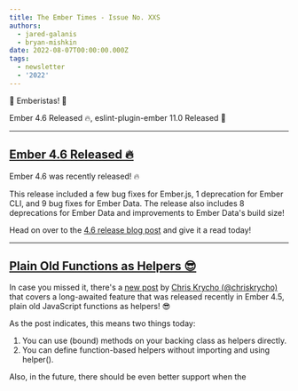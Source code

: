 ```yaml
---
title: The Ember Times - Issue No. XXS
authors:
  - jared-galanis
  - bryan-mishkin
date: 2022-08-07T00:00:00.000Z
tags:
  - newsletter
  - '2022'
---
```


👋 Emberistas! 🐹

Ember 4.6 Released 🔥,
eslint-plugin-ember 11.0 Released 🧹

---

## [Ember 4.6 Released 🔥](https://blog.emberjs.com/ember-4-6-released)

Ember 4.6 was recently released! 🔥

This release included a few bug fixes for Ember.js, 1 deprecation for Ember CLI, and 9 bug fixes for Ember Data. The release also includes 8 deprecations for Ember Data and improvements to Ember Data's build size!

Head on over to the [4.6 release blog post](https://blog.emberjs.com/ember-4-6-released) and give it a read today!

---

## [Plain Old Functions as Helpers 😎](https://blog.emberjs.com/plain-old-functions-as-helpers)

In case you missed it, there's a [new post](https://blog.emberjs.com/plain-old-functions-as-helpers) by [Chris Krycho (@chriskrycho)](https://github.com/chriskrycho) that covers a long-awaited feature that was released recently in Ember 4.5, plain old JavaScript functions as helpers! 😎

As the post indicates, this means two things today:

1. You can use (bound) methods on your backing class as helpers directly.
2. You can define function-based helpers without importing and using helper().

Also, in the future, there should be even better support when the <template> feature lands!

---

## [eslint-plugin-ember 11.0 Released 🧹](https://github.com/ember-cli/eslint-plugin-ember/releases/tag/v11.0.0)

[Bryan Mishkin (@bmish)](https://github.com/bmish) has released [v11.0.0](https://github.com/ember-cli/eslint-plugin-ember/releases/tag/v11.0.0) of [eslint-plugin-ember](https://github.com/ember-cli/eslint-plugin-ember). Aside from housekeeping, there's better support for ESLint v8 and one new recommended rule [no-array-prototype-extensions](https://github.com/ember-cli/eslint-plugin-ember/blob/master/docs/rules/no-array-prototype-extensions.md).

👋 If you would like to get involved with linting and open source, there are a lot of options for contributing:

* Suggest an idea for a new lint rule to catch a common mistake or enforce a best practice ([file new issue for eslint-plugin-ember](https://github.com/ember-cli/eslint-plugin-ember/issues/new) or [file new issue for ember-template-lint](https://github.com/ember-template-lint/ember-template-lint/issues/new))
* Implement a new lint rule (see [list of 25+ ideas for eslint-plugin-ember](https://github.com/ember-cli/eslint-plugin-ember/issues?q=is%3Aissue+is%3Aopen+label%3A%22New+Rule%22) or [list of 20+ ideas for ember-template-lint](https://github.com/ember-template-lint/ember-template-lint/issues?q=is%3Aissue+is%3Aopen+label%3A%22New+Rule%22))
* Implement an autofixer for an existing rule (see [list of 5+ ideas for eslint-plugin-ember](https://github.com/ember-cli/eslint-plugin-ember/issues/1556) or [list of 10+ ideas for ember-template-lint](https://github.com/ember-template-lint/ember-template-lint/issues/2571))
<!-- alex ignore just -->
* Even just tweaking the documentation for a rule or fixing a small bug can have an impact and is always appreciated!

---

## [🐹 2. Section title in sentence case](section-url)

<change section title emoji>
<consider adding some bold to your paragraph>
<add the contributor in the post in format "FirstName LastName (@githubUserName)" linked to their GitHub account>
<please include link to external article/repo/etc in paragraph / body text, not just header title above>

<add your name to author list, top and bottom>
<add short title to "SOME-INTRO-HERE">

---

## [🐹 3. Section title in sentence case](section-url)

<change section title emoji>
<consider adding some bold to your paragraph>
<add the contributor in the post in format "FirstName LastName (@githubUserName)" linked to their GitHub account>
<please include link to external article/repo/etc in paragraph / body text, not just header title above>

<add your name to author list, top and bottom>
<add short title to "SOME-INTRO-HERE">

---

## [🐹 4. Section title in sentence case](section-url)

<change section title emoji>
<consider adding some bold to your paragraph>
<add the contributor in the post in format "FirstName LastName (@githubUserName)" linked to their GitHub account>
<please include link to external article/repo/etc in paragraph / body text, not just header title above>

<add your name to author list, top and bottom>
<add short title to "SOME-INTRO-HERE">

---

## [🐹 5. Section title in sentence case](section-url)

<change section title emoji>
<consider adding some bold to your paragraph>
<add the contributor in the post in format "FirstName LastName (@githubUserName)" linked to their GitHub account>
<please include link to external article/repo/etc in paragraph / body text, not just header title above>

<add your name to author list, top and bottom>
<add short title to "SOME-INTRO-HERE">

---

## [🐹 6. Section title in sentence case](section-url)

<change section title emoji>
<consider adding some bold to your paragraph>
<add the contributor in the post in format "FirstName LastName (@githubUserName)" linked to their GitHub account>
<please include link to external article/repo/etc in paragraph / body text, not just header title above>

<add your name to author list, top and bottom>
<add short title to "SOME-INTRO-HERE">

---

## [🐹 7. Section title in sentence case](section-url)

<change section title emoji>
<consider adding some bold to your paragraph>
<add the contributor in the post in format "FirstName LastName (@githubUserName)" linked to their GitHub account>
<please include link to external article/repo/etc in paragraph / body text, not just header title above>

<add your name to author list, top and bottom>
<add short title to "SOME-INTRO-HERE">

---

## [🐹 8. Section title in sentence case](section-url)

<change section title emoji>
<consider adding some bold to your paragraph>
<add the contributor in the post in format "FirstName LastName (@githubUserName)" linked to their GitHub account>
<please include link to external article/repo/etc in paragraph / body text, not just header title above>

<add your name to author list, top and bottom>
<add short title to "SOME-INTRO-HERE">

---

## [👏 Contributors' corner](https://guides.emberjs.com/release/contributing/repositories/)

<p>This week we'd like to thank our siblings for their contributions to Ember and related repositories! 💖</p>

---

## [🤓 Connect with us](https://docs.google.com/forms/d/e/1FAIpQLScqu7Lw_9cIkRtAiXKitgkAo4xX_pV1pdCfMJgIr6Py1V-9Og/viewform)

<div class="blog-row">
  <img class="float-right small transparent padded" alt="Office Hours Tomster Mascot" title="Readers' Questions" src="/images/tomsters/officehours.png" />

  <p>Wondering about something related to Ember, Ember Data, Glimmer, or addons in the Ember ecosystem, but don't know where to ask? Readers’ Questions are just for you!</p>

  <p><strong>Submit your own</strong> short and sweet <strong>question</strong> under <a href="https://bit.ly/ask-ember-core" target="rq">bit.ly/ask-ember-core</a>. And don’t worry, there are no silly questions, we appreciate them all - promise! 🤞</p>

  <p>Want to write for the Ember Times? Have a suggestion for next week's issue? Join us at <a href="https://discordapp.com/channels/480462759797063690/485450546887786506">#support-ember-times</a> on the <a href="https://discord.gg/emberjs">Ember Community Discord</a> or ping us <a href="https://twitter.com/embertimes">@embertimes</a> on Twitter.</p>

  <p>Keep on top of what's been going on in Emberland this week by subscribing to our <a href="https://embertimes.substack.com/">e-mail newsletter</a>! You can also find our posts on the <a href="https://blog.emberjs.com/tag/newsletter">Ember blog</a>. See you in two weeks!</p>
</div>

---

That's another wrap! ✨

Be kind,

Jared Galanis, Bryan Mishkin, the crowd and the Learning Team
